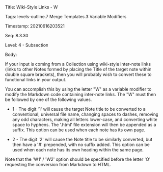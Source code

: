 Title:  Wiki-Style Links - W

Tags:   levels-outline.7 Merge Templates.3 Variable Modifiers

Timestamp: 20210616203521

Seq:    8.3.30

Level:  4 - Subsection

Body: 

If your input is coming from a Collection using wiki-style inter-note links (links to other Notes formed by placing the Title of the target note within double square brackets), then you will probably wish to convert these to functional links in your output. 

You can accomplish this by using the letter "W" as a variable modifier to modify the Markdown code containing inter-note links. The "W" must then be followed by one of the following values. 

* 1 - The digit '1' will cause the target Note title to be converted to a conventional, universal file name, changing spaces to dashes, removing any odd characters, making all letters lower-case, and converting white space to hyphens. The '.html' file extension will then be appended as a suffix. This option can be used when each note has its own page. 

* 2 - The digit '2' will cause the Note title to be similarly converted, but then have a '#' prepended, with no suffix added. This option can be used when each note has its own heading within the same page.

Note that the 'W1' / 'W2' option should be specified before the letter 'O' requesting the conversion from Markdown to HTML.
